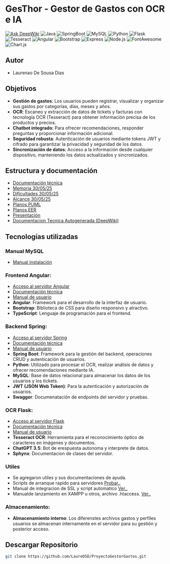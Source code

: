 # **GesThor - Gestor de Gastos con OCR e IA**

[![Ask DeepWiki](https://deepwiki.com/badge.svg)](https://deepwiki.com/LaureDSD/ProyectoGestorGastos)
![Java](https://img.shields.io/badge/Java-17%2B-blue)
![SpringBoot](https://img.shields.io/badge/Spring_Boot-3.1%2B-green)
![MySQL](https://img.shields.io/badge/MySQL-8.0%2B-orange)
![Python](https://img.shields.io/badge/Python-3.8%2B-blue)
![Flask](https://img.shields.io/badge/Flask-2.0%2B-green)
![Tesseract](https://img.shields.io/badge/Tesseract-OCR-orange)
![Angular](https://img.shields.io/badge/Angular-19.2.0-red?logo=angular)
![Bootstrap](https://img.shields.io/badge/Bootstrap-5.3.5-purple?logo=bootstrap)
![Express](https://img.shields.io/badge/Express-4.18.2-black?logo=express)
![Node.js](https://img.shields.io/badge/Node.js-18-green?logo=node.js)
![FontAwesome](https://img.shields.io/badge/FontAwesome-6.7.2-blue?logo=fontawesome)
![Chart.js](https://img.shields.io/badge/Chart.js-4.4.9-orange?logo=chartdotjs)

## **Autor**
- Laurenao De Sousa Dias

## **Objetivos**

- **Gestión de gastos**: Los usuarios pueden registrar, visualizar y organizar sus gastos por categorías, días, meses y años.
- **OCR**: Escaneo y extracción de datos de tickets y facturas con tecnología OCR (Tesseract) para obtener información precisa de los productos y precios.
- **Chatbot integrado**: Para ofrecer recomendaciones, responder preguntas y proporcionar información adicional.
- **Seguridad robusta**: Autenticación de usuarios mediante tokens JWT y cifrado para garantizar la privacidad y seguridad de los datos.
- **Sincronización de datos**: Acceso a la información desde cualquier dispositivo, manteniendo los datos actualizados y sincronizados.


## Estructura y documentación
- [Documentación técnica]()
- [Memoria 30/05/25](https://github.com/LaureDSD/ProyectoGestorGastos/blob/main/Documentacion/Memoria%20Completa%20Laureano%20De%20Sousa%20Dias%20Gesthor.pdf)
- [Dificultades 30/05/25](https://github.com/LaureDSD/ProyectoGestorGastos/blob/main/Documentacion/Memoria%20Dificulatdes%20Laureano%20de%20Sousa%20Dias%20.pdf)
- [Alcance 30/05/25](https://github.com/LaureDSD/ProyectoGestorGastos/blob/main/Documentacion/Dfinici%C3%B3n%20de%20alcance%20Laureano%20De%20Sousa%20Dias.pdf)
- [Planos PUML](https://github.com/LaureDSD/ProyectoGestorGastos/tree/main/Documentacion/Archivos%20PUML)
- [Planos EER](https://github.com/LaureDSD/ProyectoGestorGastos/tree/main/Documentacion/Planos%20EER)
- [Presentación]()
- [Documentacion Tecnica Autogenerada (DeepWiki)](https://deepwiki.com/LaureDSD/ProyectoGestorGastos)

## **Tecnologías utilizadas**

### **Manual MySQL**
  - [Manual instalación](https://github.com/LaureDSD/ProyectoGestorGastos/tree/main/ServidorDataBase)


### **Frontend Angular**:
  - [Acceso al servidor Angular](https://github.com/LaureDSD/ProyectoGestorGastos/tree/main/ServidorWebFrontend)
  - [Documentación técnica]()
  - [Manual de usuario](https://github.com/LaureDSD/ProyectoGestorGastos/blob/main/Documentacion/Manual%20De%20Usuario%20GFA.pdf)
  - **Angular**: Framework para el desarrollo de la interfaz de usuario.
  - **Bootstrap**: Biblioteca de CSS para diseño responsivo y atractivo.
  - **TypeScript**: Lenguaje de programación para el frontend.

### **Backend Spring**:
- [Acceso al servidor Spring](https://github.com/LaureDSD/ProyectoGestorGastos/tree/main/ServidorServicioAPI)
- [Documentación técnica]()
- [Manual de usuario](https://github.com/LaureDSD/ProyectoGestorGastos/blob/main/Documentacion/Manual%20De%20Usuario%20SAPI.pdf)
- **Spring Boot**: Framework para la gestión del backend, operaciones CRUD y autenticación de usuarios.
- **Python**: Utilizado para procesar el OCR, realizar análisis de datos y ofrecer recomendaciones mediante IA.
- **MySQL**: Base de datos relacional para almacenar los datos de los usuarios y los tickets.
- **JWT (JSON Web Token)**: Para la autenticación y autorización de usuarios.
- **Swagger**: Documenatación de endpoints del servidor y pruebas.

### **OCR Flask**:
- [Acceso al servidor Flask](https://github.com/LaureDSD/ProyectoGestorGastos/tree/main/ServidorServicioOCR)
- [Documentación técnica]()
- [Manual de usuario](https://github.com/LaureDSD/ProyectoGestorGastos/blob/main/Documentacion/Manual%20De%20Usuario%20SOCRAI.pdf)
- **Tesseract OCR**: Herramienta para el reconocimiento óptico de caracteres en imágenes y documentos.
- **ChatGPT 3.5**: Bot de erespuesta autonoma y interprete de datos.
- **Sphynx**: Documentacion de clases del servidor.

### **Utiles**

- Se agregaron utiles y sus documentaciones de ayuda.
- Scripts de arranque rapido para servidores [Probar..](https://github.com/LaureDSD/ProyectoGestorGastos/tree/main/Documentacion/Utils/ScriptsInicio)
- Manual de integracion de SSL y script automatico [Ver..](https://github.com/LaureDSD/ProyectoGestorGastos/tree/main/Documentacion/Utils/ssl)
- Manualde lanzamiento en XAMPP u otros, archivo .htaccess. [Ver..](https://github.com/LaureDSD/ProyectoGestorGastos/tree/main/Documentacion/Utils/XamppServers)

### **Almacenamiento**:
- **Almacenamiento interno**: Los diferenstes archivos gastos y perfiles usuarios se almacenan internamente en el servidor para su gestión y posterior acceso.

## Descargar Repositorio
```bash
git clone https://github.com/LaureDSD/ProyectoGestorGastos.git
```